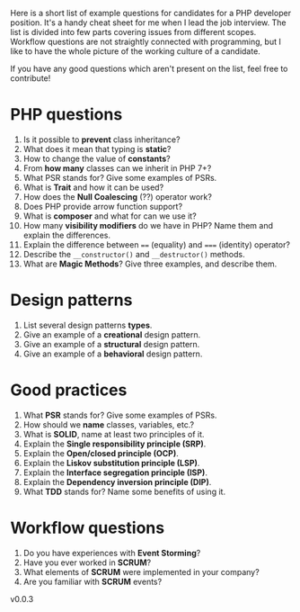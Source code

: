 Here is a short list of example questions for candidates for a PHP developer position. It's a handy cheat sheet for me when I lead the job interview. The list is divided into few parts covering issues from different scopes. Workflow questions are not straightly connected with programming, but I like to have the whole picture of the working culture of a candidate.

If you have any good questions which aren't present on the list, feel free to contribute!

# PHP questions

1. Is it possible to **prevent** class inheritance?
2. What does it mean that typing is **static**?
3. How to change the value of **constants**?
4. From **how many** classes can we inherit in PHP 7+?
5. What PSR stands for? Give some examples of PSRs.
6. What is **Trait** and how it can be used?
7. How does the **Null Coalescing** (??) operator work?
8. Does PHP provide arrow function support?
9. What is **composer** and what for can we use it?
10. How many **visibility modifiers** do we have in PHP? Name them and explain the differences.
11. Explain the difference between ```==``` (equality) and ```===``` (identity) operator?
12. Describe the ```__constructor()``` and ```__destructor()``` methods.
13. What are **Magic Methods**? Give three examples, and describe them.

# Design patterns

1. List several design patterns **types**.
2. Give an example of a **creational** design pattern.
3. Give an example of a **structural** design pattern.
4. Give an example of a **behavioral** design pattern.

# Good practices

1. What **PSR** stands for? Give some examples of PSRs.
2. How should we **name** classes, variables, etc.?
3. What is **SOLID**, name at least two principles of it.
4. Explain the **Single responsibility principle (SRP)**.
5. Explain the **Open/closed principle (OCP)**.
6. Explain the **Liskov substitution principle (LSP)**.
7. Explain the **Interface segregation principle (ISP)**.
8. Explain the **Dependency inversion principle (DIP)**.
9. What **TDD** stands for? Name some benefits of using it.

# Workflow questions

1. Do you have experiences with **Event Storming**?
2. Have you ever worked in **SCRUM**?
3. What elements of **SCRUM** were implemented in your company?
4. Are you familiar with **SCRUM** events?

v0.0.3